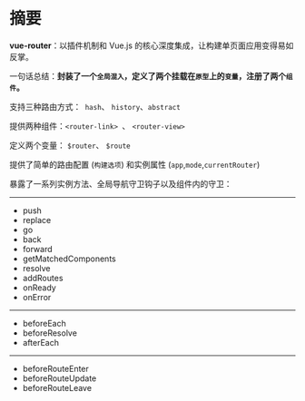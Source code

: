 # 摘要

**vue-router**：以插件机制和 Vue.js 的核心深度集成，让构建单页面应用变得易如反掌。

一句话总结：**封装了一个`全局混入`，定义了两个挂载在`原型`上的`变量`，注册了两个`组件`。**

支持三种路由方式：` hash`、 `history`、`abstract`

提供两种组件：`<router-link> `、 `<router-view> `

定义两个变量： `$router`、 `$route`

提供了简单的路由配置 (`构建选项`) 和实例属性 (`app`,`mode`,`currentRouter`)


暴露了一系列实例方法、全局导航守卫钩子以及组件内的守卫：
***
- push
- replace
- go
- back
- forward
- getMatchedComponents
- resolve
- addRoutes
- onReady
- onError
***
- beforeEach
- beforeResolve
- afterEach
***
- beforeRouteEnter
- beforeRouteUpdate 
- beforeRouteLeave


